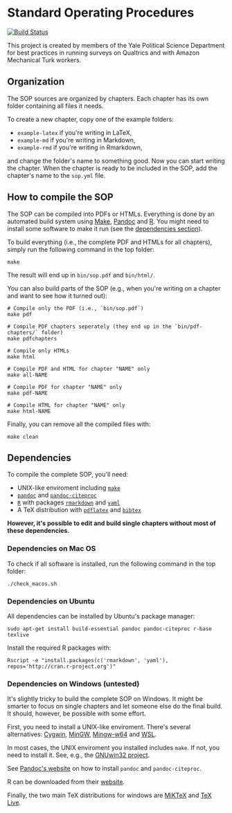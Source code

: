 # Standard Operating Procedures

[![Build Status](https://travis-ci.org/yalemethods/SOP.svg?branch=master)](https://travis-ci.org/yalemethods/SOP)

This project is created by members of the Yale Political Science Department for best practices in running surveys on Qualtrics and with Amazon Mechanical Turk workers.

## Organization

The SOP sources are organized by chapters. Each chapter has its own folder containing all files it needs.

To create a new chapter, copy one of the example folders:

*   `example-latex` if you're writing in LaTeX,
*   `example-md` if you're writing in Markdown,
*   `example-rmd` if you're writing in Rmarkdown,

and change the folder's name to something good. Now you can start writing the chapter. When the chapter is ready to be included in the SOP, add the chapter's name to the `sop.yml` file.


## How to compile the SOP

The SOP can be compiled into PDFs or HTMLs. Everything is done by an automated build system using [Make](https://www.gnu.org/software/make/), [Pandoc](http://pandoc.org) and [R](https://cran.r-project.org). You might need to install some software to make it run (see the [dependencies section](#dependencies)).

To build everything (i.e., the complete PDF and HTMLs for all chapters), simply run the following command in the top folder:

```shell
make
```

The result will end up in `bin/sop.pdf` and `bin/html/`.

You can also build parts of the SOP (e.g., when you're writing on a chapter and want to see how it turned out):

```shell
# Compile only the PDF (i.e., `bin/sop.pdf`)
make pdf

# Compile PDF chapters seperately (they end up in the `bin/pdf-chapters/` folder)
make pdfchapters

# Compile only HTMLs
make html

# Compile PDF and HTML for chapter "NAME" only
make all-NAME

# Compile PDF for chapter "NAME" only
make pdf-NAME

# Compile HTML for chapter "NAME" only
make html-NAME
```

Finally, you can remove all the compiled files with:

```shell
make clean
```


## Dependencies

To compile the complete SOP, you'll need:

*   UNIX-like enviroment including [`make`](https://www.gnu.org/software/make/)
*   [`pandoc`](http://pandoc.org) and [`pandoc-citeproc`](https://hackage.haskell.org/package/pandoc-citeproc)
*   [`R`](https://cran.r-project.org) with packages [`rmarkdown`](http://rmarkdown.rstudio.com) and [`yaml`](https://cran.r-project.org/web/packages/yaml/index.html)
*   A TeX distribution with [`pdflatex`](https://www.tug.org/applications/pdftex/) and [`bibtex`](http://www.bibtex.org)

**However, it's possible to edit and build single chapters without most of these dependencies.**


### Dependencies on Mac OS

To check if all software is installed, run the following command in the top folder:

```shell
./check_macos.sh
```


### Dependencies on Ubuntu

All dependencies can be installed by Ubuntu's package manager:

```shell
sudo apt-get install build-essential pandoc pandoc-citeproc r-base texlive
```

Install the required R packages with:

```shell
Rscript -e "install.packages(c('rmarkdown', 'yaml'), repos='http://cran.r-project.org')"
```


### Dependencies on Windows (untested)

It's slightly tricky to build the complete SOP on Windows. It might be smarter to focus on single chapters and let someone else do the final build. It should, however, be possible with some effort.

First, you need to install a UNIX-like enviroment. There's several alternatives: [Cygwin](https://cygwin.com), [MinGW](http://www.mingw.org), [Mingw-w64](http://mingw-w64.org/doku.php/start) and [WSL](https://msdn.microsoft.com/commandline/wsl/about).

In most cases, the UNIX enviroment you installed includes `make`. If not, you need to install it. See, e.g., the [GNUwin32 project](http://gnuwin32.sourceforge.net/packages/make.htm).

See [Pandoc's website](http://pandoc.org/installing.html#windows) on how to install `pandoc` and `pandoc-citeproc`.

R can be downloaded from their [website](https://cran.r-project.org).

Finally, the two main TeX distributions for windows are [MiKTeX](https://miktex.org) and [TeX Live](http://tug.org/texlive/windows).
